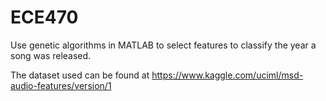 # ECE470
Use genetic algorithms in MATLAB to select features to classify the year a song was released. 

The dataset used can be found at https://www.kaggle.com/uciml/msd-audio-features/version/1
